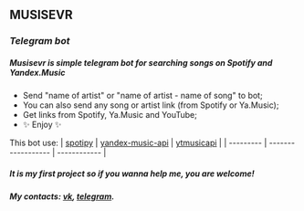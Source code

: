 ## MUSISEVR
### _Telegram bot_
##### Musisevr is simple telegram bot for searching songs on Spotify and Yandex.Music

 - Send "name of artist" or "name of artist - name of song" to bot;
 - You can also send any song or artist link (from Spotify or Ya.Music);
 - Get links from Spotify, Ya.Music and YouTube;
 - ✨  Enjoy   ✨ 
 
This bot use:
| [spotipy] | [yandex-music-api] | [ytmusicapi] |
| --------- | ------------------ | ------------ |



##### It is my first project so if you wanna help me, you are welcome! 

##### My contacts: [vk],  [telegram].
 
   [ytmusicapi]: <https://github.com/sigma67/ytmusicapi>
   [spotipy]: <https://github.com/plamere/spotipy>
   [yandex-music-api]: <https://github.com/MarshalX/yandex-music-api>
   [vk]: <https://vk.com/g_i_d>
   [telegram]: <https://t.me/mrG_I_D>


